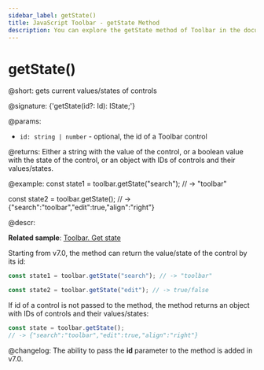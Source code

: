 ```yaml
---
sidebar_label: getState()
title: JavaScript Toolbar - getState Method 
description: You can explore the getState method of Toolbar in the documentation of the DHTMLX JavaScript UI library. Browse developer guides and API reference, try out code examples and live demos, and download a free 30-day evaluation version of DHTMLX Suite.
---
```


# getState()

@short: gets current values/states of controls

@signature: {'getState(id?: Id): IState;'}

@params:
- `id: string | number` - optional, the id of a Toolbar control

@returns:
Either a string with the value of the control, or a boolean value with the state of the control, or an object with IDs of controls and their values/states.

@example:
const state1 = toolbar.getState("search"); 
// -> "toolbar"

const state2 = toolbar.getState(); 
// -> {"search":"toolbar","edit":true,"align":"right"}

@descr:

**Related sample**: [Toolbar. Get state](https://snippet.dhtmlx.com/kvttdgad)

Starting from v7.0, the method can return the value/state of the control by its id:

~~~js
const state1 = toolbar.getState("search"); // -> "toolbar"

const state2 = toolbar.getState("edit"); // -> true/false
~~~

If id of a control is not passed to the method, the method returns an object with IDs of controls and their values/states:

~~~js
const state = toolbar.getState(); 
// -> {"search":"toolbar","edit":true,"align":"right"}
~~~

@changelog:
The ability to pass the **id** parameter to the method is added in v7.0.

[comment]: # (@related: toolbar/common_methods.md#settinggetting-values-and-states)

